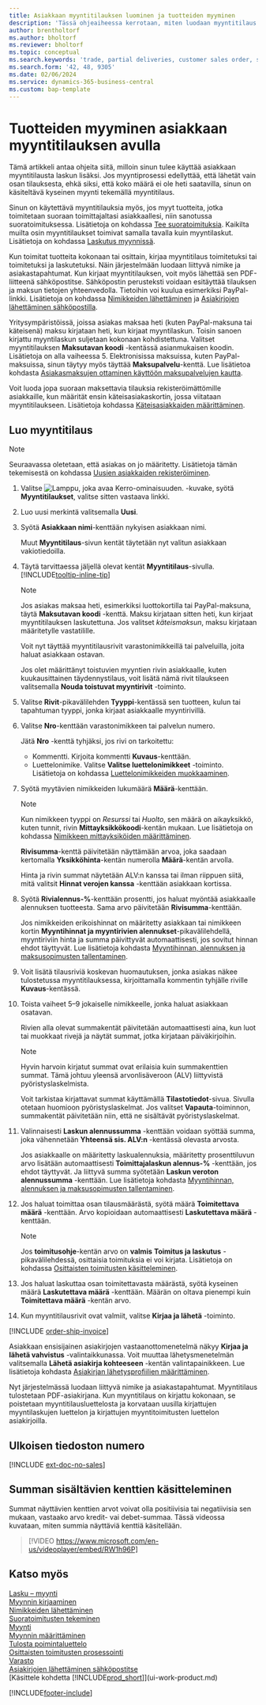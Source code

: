 ```yaml
---
title: Asiakkaan myyntitilauksen luominen ja tuotteiden myyminen
description: 'Tässä ohjeaiheessa kerrotaan, miten luodaan myyntitilaus kirjaamaan asiakkaan kanssa tehty sopimus tuotteiden myynnistä tai kaupasta tietyin ehdoin.'
author: brentholtorf
ms.author: bholtorf
ms.reviewer: bholtorf
ms.topic: conceptual
ms.search.keywords: 'trade, partial deliveries, customer sales order, shipping advice, partial shipments,'
ms.search.form: '42, 48, 9305'
ms.date: 02/06/2024
ms.service: dynamics-365-business-central
ms.custom: bap-template
---
```

# <a name="sell-products-with-a-customer-sales-order"></a>Tuotteiden myyminen asiakkaan myyntitilauksen avulla

Tämä artikkeli antaa ohjeita siitä, milloin sinun tulee käyttää asiakkaan myyntitilausta laskun lisäksi. Jos myyntiprosessi edellyttää, että lähetät vain osan tilauksesta, ehkä siksi, että koko määrä ei ole heti saatavilla, sinun on käsiteltävä kyseinen myynti tekemällä myyntitilaus.

Sinun on käytettävä myyntitilauksia myös, jos myyt tuotteita, jotka toimitetaan suoraan toimittajaltasi asiakkaallesi, niin sanotussa suoratoimituksessa. Lisätietoja on kohdassa [Tee suoratoimituksia](sales-how-drop-shipment.md). Kaikilta muilta osin myyntitilaukset toimivat samalla tavalla kuin myyntilaskut. Lisätietoja on kohdassa [Laskutus myynnissä](sales-how-invoice-sales.md).

Kun toimitat tuotteita kokonaan tai osittain, kirjaa myyntitilaus toimitetuksi tai toimitetuksi ja laskutetuksi. Näin järjestelmään luodaan liittyvä nimike ja asiakastapahtumat. Kun kirjaat myyntitilauksen, voit myös lähettää sen PDF-liitteenä sähköpostitse. Sähköpostin perusteksti voidaan esitäyttää tilauksen ja maksun tietojen yhteenvedolla. Tietoihin voi kuulua esimerkiksi PayPal-linkki. Lisätietoja on kohdassa [Nimikkeiden lähettäminen](warehouse-how-ship-items.md) ja [Asiakirjojen lähettäminen sähköpostilla](ui-how-send-documents-email.md).

Yritysympäristöissä, joissa asiakas maksaa heti (kuten PayPal-maksuna tai käteisenä) maksu kirjataan heti, kun kirjaat myyntilaskun. Toisin sanoen kirjattu myyntilaskun suljetaan kokonaan kohdistettuna. Valitset myyntitilauksen **Maksutavan koodi** -kentässä asianmukaisen koodin. Lisätietoja on alla vaiheessa 5. Elektronisissa maksuissa, kuten PayPal-maksuissa, sinun täytyy myös täyttää **Maksupalvelu**-kenttä. Lue lisätietoa kohdasta [Asiakasmaksujen ottaminen käyttöön maksupalvelujen kautta](sales-how-enable-payment-service-extensions.md).

Voit luoda jopa suoraan maksettavia tilauksia rekisteröimättömille asiakkaille, kun määrität ensin käteisasiakaskortin, jossa viitataan myyntitilaukseen. Lisätietoja kohdassa [Käteisasiakkaiden määrittäminen](finance-how-to-set-up-cash-customers.md).

## <a name="create-a-sales-order"></a>Luo myyntitilaus

> [!NOTE]  
> Seuraavassa oletetaan, että asiakas on jo määritetty. Lisätietoja tämän tekemisestä on kohdassa [Uusien asiakkaiden rekisteröiminen](sales-how-register-new-customers.md).

1. Valitse ![Lamppu, joka avaa Kerro-ominaisuuden.](media/ui-search/search_small.png "Kerro, mitä haluat tehdä") -kuvake, syötä **Myyntitilaukset**, valitse sitten vastaava linkki.
2. Luo uusi merkintä valitsemalla **Uusi**.
3. Syötä **Asiakkaan nimi**-kenttään nykyisen asiakkaan nimi.

    Muut **Myyntitilaus**-sivun kentät täytetään nyt valitun asiakkaan vakiotiedoilla.  

4. Täytä tarvittaessa jäljellä olevat kentät **Myyntitilaus**-sivulla. [!INCLUDE[tooltip-inline-tip](includes/tooltip-inline-tip_md.md)]

    > [!NOTE]  
    > Jos asiakas maksaa heti, esimerkiksi luottokortilla tai PayPal-maksuna, täytä **Maksutavan koodi** -kenttä. Maksu kirjataan sitten heti, kun kirjaat myyntitilauksen laskutettuna. Jos valitset *käteismaksun*, maksu kirjataan määritetylle vastatilille.

    Voit nyt täyttää myyntitilausrivit varastonimikkeillä tai palveluilla, joita haluat asiakkaan ostavan.

    Jos olet määrittänyt toistuvien myyntien rivin asiakkaalle, kuten kuukausittainen täydennystilaus, voit lisätä nämä rivit tilaukseen valitsemalla **Nouda toistuvat myyntirivit** -toiminto.
5. Valitse **Rivit**-pikavälilehden **Tyyppi**-kentässä sen tuotteen, kulun tai tapahtuman tyyppi, jonka kirjaat asiakkaalle myyntirivillä.

6. Valitse **Nro**-kenttään varastonimikkeen tai palvelun numero.

    Jätä **Nro** -kenttä tyhjäksi, jos rivi on tarkoitettu:

    * Kommentti. Kirjoita kommentti **Kuvaus**-kenttään.
    * Luettelonimike. Valitse **Valitse luettelonimikkeet** -toiminto. Lisätietoja on kohdassa [Luettelonimikkeiden muokkaaminen](inventory-how-work-nonstock-items.md).
7. Syötä myytävien nimikkeiden lukumäärä **Määrä**-kenttään.

    > [!NOTE]  
    > Kun nimikkeen tyyppi on *Resurssi* tai *Huolto*, sen määrä on aikayksikkö, kuten tunnit, rivin **Mittayksikkökoodi**-kentän mukaan. Lue lisätietoja on kohdassa [Nimikkeen mittayksiköiden määrittäminen](inventory-how-setup-units-of-measure.md).

    **Rivisumma**-kenttä päivitetään näyttämään arvoa, joka saadaan kertomalla **Yksikköhinta**-kentän numerolla **Määrä**-kentän arvolla.

    Hinta ja rivin summat näytetään ALV:n kanssa tai ilman riippuen siitä, mitä valitsit **Hinnat verojen kanssa** -kenttään asiakkaan kortissa.
8. Syötä **Rivialennus-%**-kenttään prosentti, jos haluat myöntää asiakkaalle alennuksen tuotteesta. Sama arvo päivitetään **Rivisumma**-kenttään.

    Jos nimikkeiden erikoishinnat on määritetty asiakkaan tai nimikkeen kortin **Myyntihinnat ja myyntirivien alennukset**-pikavälilehdellä, myyntiriviin hinta ja summa päivittyvät automaattisesti, jos sovitut hinnan ehdot täyttyvät. Lue lisätietoja kohdasta [Myyntihinnan, alennuksen ja maksusopimusten tallentaminen](sales-how-record-sales-price-discount-payment-agreements.md).
9. Voit lisätä tilausriviä koskevan huomautuksen, jonka asiakas näkee tulostetussa myyntitilauksessa, kirjoittamalla kommentin tyhjälle riville **Kuvaus**-kentässä.  
10. Toista vaiheet 5–9 jokaiselle nimikkeelle, jonka haluat asiakkaan osatavan.

    Rivien alla olevat summakentät päivitetään automaattisesti aina, kun luot tai muokkaat rivejä ja näytät summat, jotka kirjataan päiväkirjoihin.

    > [!NOTE]
    > Hyvin harvoin kirjatut summat ovat erilaisia kuin summakenttien summat. Tämä johtuu yleensä arvonlisäveroon (ALV) liittyvistä pyöristyslaskelmista.
    >
    > Voit tarkistaa kirjattavat summat käyttämällä **Tilastotiedot**-sivua. Sivulla otetaan huomioon pyöristyslaskelmat. Jos valitset **Vapauta**-toiminnon, summakentät päivitetään niin, että ne sisältävät pyöristyslaskelmat.  

11. Valinnaisesti **Laskun alennussumma** -kenttään voidaan syöttää summa, joka vähennetään **Yhteensä sis. ALV:n** -kentässä olevasta arvosta.

    Jos asiakkaalle on määritetty laskualennuksia, määritetty prosenttiluvun arvo lisätään automaattisesti **Toimittajalaskun alennus-%** -kenttään, jos ehdot täyttyvät. Ja liittyvä summa syötetään **Laskun veroton alennussumma** -kenttään. Lue lisätietoja kohdasta [Myyntihinnan, alennuksen ja maksusopimusten tallentaminen](sales-how-record-sales-price-discount-payment-agreements.md).
12. Jos haluat toimittaa osan tilausmäärästä, syötä määrä **Toimitettava määrä** -kenttään. Arvo kopioidaan automaattisesti **Laskutettava määrä** -kenttään.

    > [!NOTE]
    > Jos **toimitusohje**-kentän arvo on **valmis** **Toimitus ja laskutus** -pikavälilehdessä, osittaisia toimituksia ei voi kirjata. Lisätietoja on kohdassa [Osittaisten toimitusten käsitteleminen](sales-how-send-partial-shipments.md).
13. Jos haluat laskuttaa osan toimitettavasta määrästä, syötä kyseinen määrä **Laskutettava määrä** -kenttään. Määrän on oltava pienempi kuin **Toimitettava määrä** -kentän arvo.  
14. Kun myyntitilausrivit ovat valmiit, valitse **Kirjaa ja lähetä** -toiminto.

[!INCLUDE [order-ship-invoice](includes/order-ship-invoice.md)]

Asiakkaan ensisijainen asiakirjojen vastaanottomenetelmä näkyy **Kirjaa ja lähetä vahvistus** -valintaikkunassa. Voit muuttaa lähetysmenetelmän valitsemalla **Lähetä asiakirja kohteeseen** -kentän valintapainikkeen. Lue lisätietoja kohdasta [Asiakirjan lähetysprofiilien määrittäminen](sales-how-setup-document-send-profiles.md).

Nyt järjestelmässä luodaan liittyvä nimike ja asiakastapahtumat. Myyntitilaus tulostetaan PDF-asiakirjana. Kun myyntitilaus on kirjattu kokonaan, se poistetaan myyntitilausluettelosta ja korvataan uusilla kirjattujen myyntilaskujen luettelon ja kirjattujen myyntitoimitusten luettelon asiakirjoilla.  

## <a name="external-document-number"></a>Ulkoisen tiedoston numero

[!INCLUDE [ext-doc-no-sales](includes/ext-doc-no-sales.md)]

## <a name="working-with-amount-fields"></a>Summan sisältävien kenttien käsitteleminen

Summat näyttävien kenttien arvot voivat olla positiivisia tai negatiivisia sen mukaan, vastaako arvo kredit- vai debet-summaa. Tässä videossa kuvataan, miten summia näyttäviä kenttiä käsitellään.

> [!VIDEO https://www.microsoft.com/en-us/videoplayer/embed/RW1h96P]

## <a name="see-also"></a>Katso myös

[Lasku – myynti](sales-how-invoice-sales.md)  
[Myynnin kirjaaminen](ui-post-sales.md)  
[Nimikkeiden lähettäminen](warehouse-how-ship-items.md)  
[Suoratoimitusten tekeminen](sales-how-drop-shipment.md)  
[Myynti](sales-manage-sales.md)  
[Myynnin määrittäminen](sales-setup-sales.md)  
[Tulosta poimintaluettelo](sales-how-print-picking-list.md)  
[Osittaisten toimitusten prosessointi](sales-how-send-partial-shipments.md)  
[Varasto](inventory-manage-inventory.md)  
[Asiakirjojen lähettäminen sähköpostitse](ui-how-send-documents-email.md)  
[Käsittele kohdetta [!INCLUDE[prod_short](includes/prod_short.md)]](ui-work-product.md)  

[!INCLUDE[footer-include](includes/footer-banner.md)]
